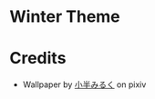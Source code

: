 Winter Theme
============

# Credits
- Wallpaper by [小半みるく](https://www.pixiv.net/en/artworks/77439270) on pixiv
